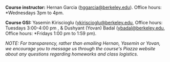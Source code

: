 
<b>Course instructor:</b> Hernan Garcia (hggarcia@berkeley.edu). Office hours:
*Wednesdays 3pm to 4pm.


**Course GSI:** Yasemin Kiriscioglu (ykiriscioglu@berkeley.edu, Office hours: Tuesdays 3:00-4:00 pm , & Dushyant (Yovan) Badal (ybadal@berkeley.edu, Office hours:
*Fridays 1:00 pm to 1:59 pm).


*NOTE: For transparency, rather than emailing Hernan, Yasemin or Yovan, we
encourage you to message us through the course's Piazza website about any
questions regarding homeworks and class logistics.*
